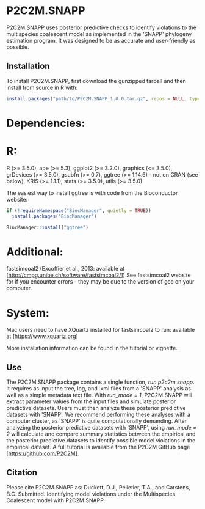 
<!-- README.md is generated from README.Rmd. Please edit that file -->
P2C2M.SNAPP
===========

P2C2M.SNAPP uses posterior predictive checks to identify violations to the multispecies coalescent model as implemented in the 'SNAPP' phylogeny estimation program. It was designed to be as accurate and user-friendly as possible.

Installation
------------

To install P2C2M.SNAPP, first download the gunzipped tarball and then install from source in R with:

``` r
install.packages("path/to/P2C2M.SNAPP_1.0.0.tar.gz", repos = NULL, type = "source")
```

Dependencies:
=============

R:
==

R (&gt;= 3.5.0),
ape (&gt;= 5.3),
ggplot2 (&gt;= 3.2.0),
graphics (&lt;= 3.5.0),
grDevices (&gt;= 3.5.0),
gsubfn (&gt;= 0.7),
ggtree (&gt;= 1.14.6) - not on CRAN (see below),
KRIS (&gt;= 1.1.1),
stats (&gt;= 3.5.0),
utils (&gt;= 3.5.0)

The easiest way to install ggtree is with code from the Bioconductor website:

``` r
if (!requireNamespace("BiocManager", quietly = TRUE))
  install.packages("BiocManager")

BiocManager::install("ggtree")
```

Additional:
===========

fastsimcoal2 (Excoffier et al., 2013: available at \[<http://cmpg.unibe.ch/software/fastsimcoal2/>\]) See fastsimcoal2 website for if you encounter errors - they may be due to the version of gcc on your computer.

System:
=======

Mac users need to have XQuartz installed for fastsimcoal2 to run: available at \[<https://www.xquartz.org>\]

More installation information can be found in the tutorial or vignette.

Use
---

The P2C2M.SNAPP package contains a single function, *run.p2c2m.snapp*. It requires as input the tree, log, and .xml files from a 'SNAPP' analysis as well as a simple metadata text file. With *run\_mode = 1*, P2C2M.SNAPP will extract parameter values from the input files and simulate posterior predictive datasets. Users must then analyze these posterior predictive datasets with 'SNAPP'. We recommend performing these analyses with a computer cluster, as 'SNAPP' is quite computationally demanding. After analyzing the posterior predictive datasets with 'SNAPP', using *run\_mode = 2* will calculate and compare summary statistics between the empirical and the posterior predictive datasets to identify possible model violations in the empirical dataset. A full tutorial is available from the P2C2M GitHub page \[<https://github.com/P2C2M>\].

Citation
--------

Please cite P2C2M.SNAPP as: Duckett, D.J., Pelletier, T.A., and Carstens, B.C. Submitted. Identifying model violations under the Multispecies Coalescent model with P2C2M.SNAPP.
